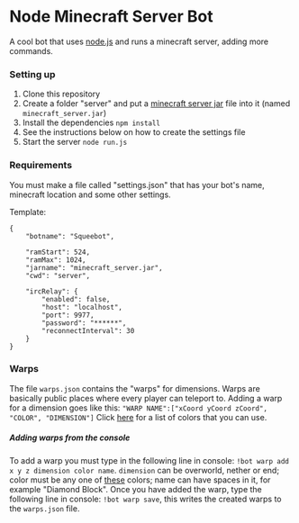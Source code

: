 # Node Minecraft Server Bot
A cool bot that uses [node.js](http://nodejs.org/) and runs a minecraft server, adding more commands.

### Setting up
1. Clone this repository 
2. Create a folder "server" and put a [minecraft server jar](https://minecraft.net/download) file into it (named `minecraft_server.jar`)
3. Install the dependencies `npm install`
4. See the instructions below on how to create the settings file
5. Start the server `node run.js`

### Requirements
You must make a file called "settings.json" that has your bot's name, minecraft location and some other settings.

Template:
```
{
    "botname": "Squeebot",

    "ramStart": 524,
    "ramMax": 1024,
    "jarname": "minecraft_server.jar",
    "cwd": "server",

    "ircRelay": {
        "enabled": false,
        "host": "localhost",
        "port": 9977,
        "password": "******",
        "reconnectInterval": 30
    }
}
```

### Warps
The file `warps.json` contains the "warps" for dimensions. Warps are basically public places where every player can teleport to.
Adding a warp for a dimension goes like this: `"WARP NAME":["xCoord yCoord zCoord", "COLOR", "DIMENSION"]` Click [here](http://www.minecraftforum.net/forums/minecraft-discussion/redstone-discussion-and/351959#TEXTUALcolors) for a list of colors that you can use.

##### Adding warps from the console
To add a warp you must type in the following line in console: `!bot warp add x y z dimension color name`. `dimension` can be overworld, nether or end; color must be any one of [these](http://www.minecraftforum.net/forums/minecraft-discussion/redstone-discussion-and/351959#TEXTUALcolors) colors; name can have spaces in it, for example "Diamond Block". Once you have added the warp, type the following line in console: `!bot warp save`, this writes the created warps to the `warps.json` file.